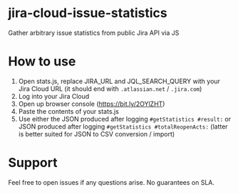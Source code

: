 # jira-cloud-issue-statistics
Gather arbitrary issue statistics from public Jira API via JS

# How to use
1. Open stats.js, replace JIRA_URL and JQL_SEARCH_QUERY with your Jira Cloud URL (it should end with `.atlassian.net` / `.jira.com`)
2. Log into your Jira Cloud
3. Open up browser console (https://bit.ly/2OYlZHT)
4. Paste the contents of your stats.js
5. Use either the JSON produced after logging `#getStatistics #result:` or JSON produced after logging `#getStatistics #totalReopenActs:` (latter is better suited for JSON to CSV conversion / import)

# Support
Feel free to open issues if any questions arise. No guarantees on SLA.
